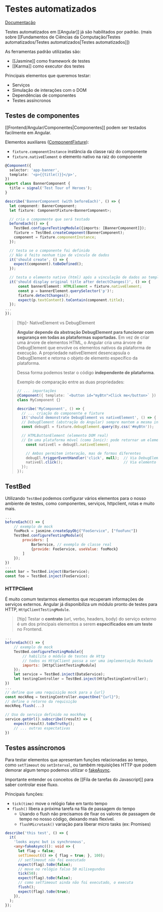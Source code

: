 # Testes automatizados

[Documentação](https://angular.dev/guide/testing)

Testes automatizados em [[Angular]] já são habilitados por padrão. (mais sobre [[Fundamentos de Ciências da Computação/Testes automatizados/Testes automatizados|Testes automatizados]])

As ferramentas padrão utilizadas são:

- [[Jasmine]] como framework de testes
- [[Karma]] como executor dos testes

Principais elementos que queremos testar:

- Serviços
- Simulação de interações com o DOM
- Dependências de componentes
- Testes assíncronos

## Testes de componentes

[[Frontend/Angular/Componentes|Componentes]] podem ser testados facilmente em Angular.

Elementos auxiliares ([ComponentFixture](https://angular.dev/api/core/testing/ComponentFixture)):

- `fixture.componentInstance` instância da classe raiz do componente
- `fixture.nativeElement` o elemento nativo na raiz do componente

```ts
@Component({
  selector: 'app-banner',
  template: '<p>{{title()}}</p>',
})
export class BannerComponent {
  title = signal('Test Tour of Heroes');
}

describe('BannerComponent (with beforeEach)', () => {
  let component: BannerComponent;
  let fixture: ComponentFixture<BannerComponent>;

  // cria o compomente que será testado
  beforeEach(() => {
    TestBed.configureTestingModule({imports: [BannerComponent]});
    fixture = TestBed.createComponent(BannerComponent);
    component = fixture.componentInstance;
  });

  // testa se o componente foi definido
  // Não é feito nenhum tipo de vínculo de dados
  it('should create', () => {
    expect(component).toBeDefined();
  });

  // testa o elemento nativo (html) após a vinculação de dados ao template
  it('should display original title after detectChanges()', () => {    
      const bannerElement: HTMLElement = fixture.nativeElement; 
	  const p = bannerElement.querySelector('p')!;   
	  fixture.detectChanges();    
	  expect(p.textContent).toContain(component.title);  
  });
...
});
```

> [!tip]- NativeElement vs DebugElement
> 
> **Angular depende da abstração DebugElement para funcionar com segurança em todas as plataformas suportadas.** Em vez de criar uma árvore de elementos HTML, o Angular cria uma árvore de DebugElement que envolve os elementos nativos da plataforma de execução. A propriedade nativeElement desencapsula o DebugElement e retorna o objeto de elemento específico da plataforma.
> 
> Dessa forma podemos testar o código **independente de plataforma**.
> 
> Exemplo de comparação entre as duas propriedades:
> 
> ```ts
> // ... importações
> @Component({ template: `<button id="myBtn">Click me</button>` })
> class MyComponent {}
> 
> describe('MyComponent', () => {
>   // ... criação do componente e fixture
>   it('should demonstrate DebugElement vs nativeElement', () => {
> 	// DebugElement (abstração do Angular) sempre mantem a mesma interface
> 	const debugEl = fixture.debugElement.query(By.css('#myBtn'));
> 
> 	// HTMLButtonElement (elemento DOM real)
> 	// Em uma plataforma móvel (como Ionic): pode retornar um elemento específico da plataforma móvel
>     const nativeEl = debugEl.nativeElement;
> 
>     // Ambos permitem interação, mas de formas diferentes
>     debugEl.triggerEventHandler('click', null);  // Via DebugElement
>     nativeEl.click();                            // Via elemento nativo
>   });
> });
> ```

## TestBed

Utilizando `TestBed` podemos configurar vários elementos para o nosso ambiente de testes, como componentes, serviços, httpclient, rotas e muito mais.

```js
...
beforeEach(() => {
	// exemplo de mock
	fooMock = jasmine.createSpyObj("FooService", ["fooFunc"])
	TestBed.configureTestingModule({
		providers: [
			BarService, // exemplo de classe real
			{provide: FooService, useValue: fooMock}
		]
	});
})
...
const bar = TestBed.inject(BarService);
const foo = TestBed.inject(FooService);
```

### HTTPClient

É muito comum testarmos elementos que recuperam informações de serviços externos. Angular já disponibiliza um módulo pronto de testes para HTTP, `HttpClientTestingModule`.

> [!tip] Testar o **contrato** (url, verbo, headers, body) do serviço externo é um dos principais elementos a serem **especificados em um teste** no Frontend.

```js
...
beforeEach(() => {
	// exemplo de mock
	TestBed.configureTestingModule({
		// habilita o módulo de testes de Http
		// todos os HttpClient passa a ser uma implementação Mockada
		imports: [HttpClientTestingModule]
	});
	let service = TestBed.inject(DataService);
	let testingController = TestBed.inject(HttpTestingController);
})
...
// define que uma requisição mock para a {url}
const mockReq = testingController.expectOne("{url}");
// define o retorno da requisição
mockReq.flush(...)

// Uso do serviço definido no mockReq
service.getUrl().subscribe((result) => {
	expect(result).toBeTruthy();
	// ... outras espectativas
})
```

## Testes assíncronos

Para testar elementos que apresentam funções relacionadas ao tempo, como `setTimeout` ou `setInterval`, ou também requisições HTTP que podem demorar algum tempo podemos utilizar o [fakeAsync](https://angular.dev/api/core/testing/fakeAsync).

Importante entender os conceitos de [[Fila de tarefas do Javascript]] para saber controlar esse fluxo.

Principais funções:

- `tick(time)` move o relógio fake em tanto tempo
- `flush()` libera a próxima tarefa na fila de passagem do tempo
	- Usando o flush não precisamos de fixar os valores de passagem de tempo no nosso código, deixando mais flexível.
	- `flushMicrotask()` variação para liberar micro tasks (ex: Promises)

```ts
describe('this test', () => {
  it(
    'looks async but is synchronous',
    <any>fakeAsync((): void => {
      let flag = false;
      setTimeout(() => { flag = true; }, 100);
	  // setTimeout não foi executado
      expect(flag).toBe(false);
      // move no relógio falso 50 milisegundos
      tick(50);
      expect(flag).toBe(false);
      // como setTimeout ainda não foi executado, o executa
      flush();
      expect(flag).toBe(true);
    }),
  );
});
```